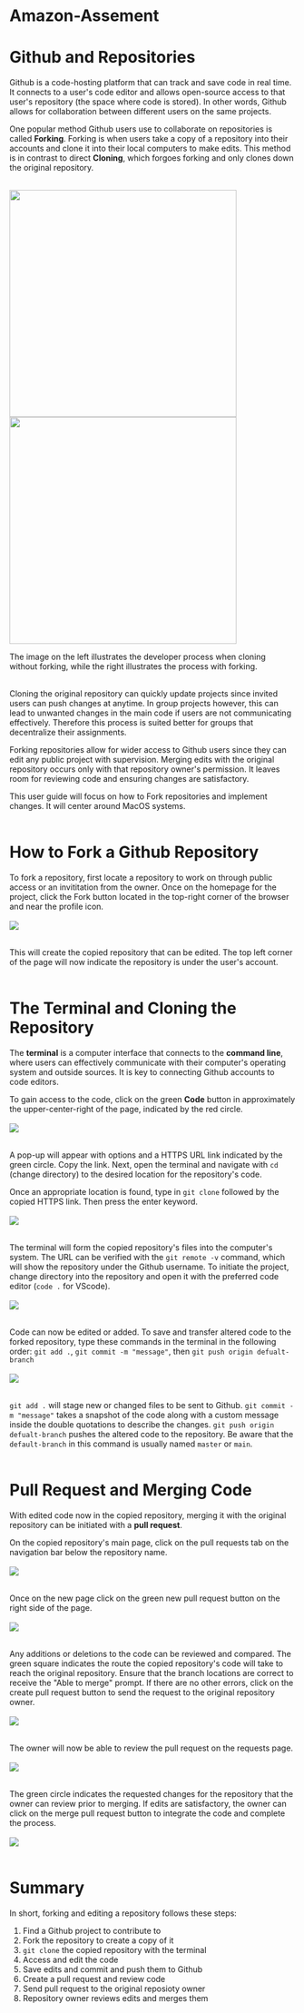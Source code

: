 # Amazon-Assement

# Github and Repositories

Github is a code-hosting platform that can track and save code in real time. It connects to a user's code editor and allows open-source access to that user's repository (the space where code is stored). In other words, Github allows for collaboration between different users on the same projects. 

One popular method Github users use to collaborate on repositories is called **Forking**. Forking is when users take a copy of a repository into their accounts and clone it into their local computers to make edits. This method is in contrast to direct **Cloning**, which forgoes forking and only clones down the original repository.
<br></br>
<p float="left">
    <img src="./images/Git-Clone.jpeg" height="400" />
    <img src="./images/fork.png" height="400" />
</p>
The image on the left illustrates the developer process when cloning without forking, while the right illustrates the process with forking.
<br></br>


Cloning the original repository can quickly update projects since invited users can push changes at anytime. In group projects however, this can lead to unwanted changes in the main code if users are not communicating effectively. Therefore this process is suited better for groups that decentralize their assignments. 

Forking repositories allow for wider access to Github users since they can edit any public project with supervision. Merging edits with the original repository occurs only with that repository owner's permission. It leaves room for reviewing code and ensuring changes are satisfactory.

This user guide will focus on how to Fork repositories and implement changes. It will center around MacOS systems.
<br></br>
# How to Fork a Github Repository
To fork a repository, first locate a repository to work on through public access or an invititation from the owner. Once on the homepage for the project, click the Fork button located in the top-right corner of the browser and near the profile icon.
<br></br>
<img src="./images/1stfork.jpeg"/>
<br></br>

This will create the copied repository that can be edited. The top left corner of the page will now indicate the repository is under the user's account. 
<br></br>
# The Terminal and Cloning the Repository

The **terminal** is a computer interface that connects to the **command line**, where users can effectively communicate with their computer's operating system and outside sources. It is key to connecting Github accounts to code editors.

To gain access to the code, click on the green **Code** button in approximately the upper-center-right of the page, indicated by the red circle. 
<br></br>
<img src="./images/2ndStep.jpeg" />
<br></br>

A pop-up will appear with options and a HTTPS URL link indicated by the green circle. Copy the link. Next, open the terminal and navigate with ``cd`` (change directory) to the desired location for the repository's code.

Once an appropriate location is found, type in ``git clone`` followed by the copied HTTPS link. Then press the enter keyword.
<br></br>
<img src="./images/cloneterminal.png" />
<br></br>

The terminal will form the copied repository's files into the computer's system. The URL can be verified with the ``git remote -v`` command, which will show the repository under the Github username. To initiate the project, change directory into the repository and open it with the preferred code editor (``code .`` for VScode). 
<br></br>
<img src="./images/openCode.png"/>
<br></br>

Code can now be edited or added. To save and transfer altered code to the forked repository, type these commands in the terminal in the following order: ``git add .``, ``git commit -m "message"``, then ``git push origin defualt-branch``
<br></br>
<img src="./images/gitPush.png" />
<br></br>

``git add .`` will stage new or changed files to be sent to Github. ``git commit -m "message"`` takes a snapshot of the code along with a custom message inside the double quotations to describe the changes. ``git push origin defualt-branch`` pushes the altered code to the repository. Be aware that the ``default-branch`` in this command is usually named ``master`` or ``main``.
<br></br>
# Pull Request and Merging Code
With edited code now in the copied repository, merging it with the original repository can be initiated with a **pull request**. 

On the copied repository's main page, click on the pull requests tab on the navigation bar below the repository name. 
<br></br>
<img src="./images/pull.jpeg" />
<br></br>

Once on the new page click on the green new pull request button on the right side of the page.
<br></br>
<img src="./images/newRequest.jpeg" />
<br></br>

Any additions or deletions to the code can be reviewed and compared. The green square indicates the route the copied repository's code will take to reach the original repository. Ensure that the branch locations are correct to receive the "Able to merge" prompt. If there are no other errors, click on the create pull request button to send the request to the original repository owner.
<br></br>
<img src="./images/newCompare.jpeg" />
<br></br>

The owner will now be able to review the pull request on the requests page.
<br></br>
<img src="./images/requestACC.jpeg" />
<br></br>

The green circle indicates the requested changes for the repository that the owner can review prior to merging. If edits are satisfactory, the owner can click on the merge pull request button to integrate the code and complete the process.
<br></br>
<img src="./images/reviewCode.jpeg" />
<br></br>
# Summary

In short, forking and editing a repository follows these steps:

1. Find a Github project to contribute to
2. Fork the repository to create a copy of it
3. ``git clone`` the copied repository with the terminal
4. Access and edit the code
5. Save edits and commit and push them to Github
6. Create a pull request and review code
7. Send pull request to the original reposioty owner
8. Repository owner reviews edits and merges them 